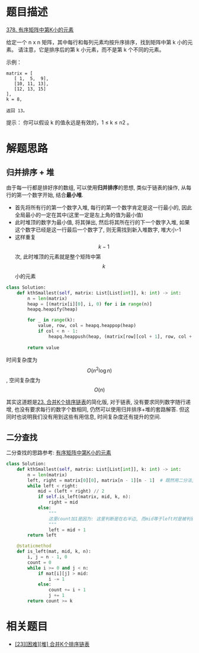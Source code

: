 # 题目描述

[378. 有序矩阵中第K小的元素](https://leetcode-cn.com/problems/kth-smallest-element-in-a-sorted-matrix/)

给定一个 n x n 矩阵，其中每行和每列元素均按升序排序，找到矩阵中第 k 小的元素。
请注意，它是排序后的第 k 小元素，而不是第 k 个不同的元素。

示例：
```
matrix = [
   [ 1,  5,  9],
   [10, 11, 13],
   [12, 13, 15]
],
k = 8,

返回 13。
```

提示：
你可以假设 k 的值永远是有效的，1 ≤ k ≤ n2 。

# 解题思路

## 归并排序 + 堆

由于每一行都是排好序的数组, 可以使用**归并排序**的思想, 类似于链表的操作, 从每行的第一个数字开始, 结合**最小堆**.

- 首先将所有行的第一个数字入堆, 每行的第一个数字肯定是这一行最小的, 因此全局最小的一定在其中(这里一定是左上角的值为最小值)
- 此时堆顶的数字为最小值, 将其弹出, 然后将其所在行的下一个数字入堆, 如果这个数字已经是这一行最后一个数字了, 则无需找到新入堆数字, 堆大小-1
- 这样重复$$k-1$$次, 此时堆顶的元素就是整个矩阵中第$$k$$小的元素

```python
class Solution:
    def kthSmallest(self, matrix: List[List[int]], k: int) -> int:
        n = len(matrix)
        heap = [(matrix[i][0], i, 0) for i in range(n)]
        heapq.heapify(heap)

        for _ in range(k):
            value, row, col = heapq.heappop(heap)
            if col < n - 1:
                heapq.heappush(heap, (matrix[row][col + 1], row, col + 1))
        
        return value
```

时间复杂度为$$O(n^2\log{n})$$, 空间复杂度为$$O(n)$$

其实这道题是[23. 合并K个排序链表](https://leetcode-cn.com/problems/merge-k-sorted-lists/)的简化版, 对于链表, 没有要求同列数字随行递增, 也没有要求每行的数字个数相同, 仍然可以使用归并排序+堆的套路解答. 但这同时也说明我们没有用到这些有用信息, 时间复杂度还有提升的空间.

## 二分查找

二分查找的思路参考: [有序矩阵中第K小的元素](https://leetcode-cn.com/problems/kth-smallest-element-in-a-sorted-matrix/solution/you-xu-ju-zhen-zhong-di-kxiao-de-yuan-su-by-leetco/)

```python
class Solution:
    def kthSmallest(self, matrix: List[List[int]], k: int) -> int:
        n = len(matrix)
        left, right = matrix[0][0], matrix[n - 1][n - 1]  # 既然用二分法, 用`left`和`right`命名最合适
        while left < right:
            mid = (left + right) // 2
            if self.is_left(matrix, mid, k, n):
                right = mid
            else:
                """
                这里count加1是因为: 这里判断是在右半边, 而mid等于left时是被判别为左边的, 因此mid肯定不是最终的结果
                """
                left = mid + 1
        return left

    @staticmethod
    def is_left(mat, mid, k, n):
        i, j = n - 1, 0
        count = 0
        while i >= 0 and j < n:
            if mat[i][j] > mid:
                i -= 1
            else:
                count += i + 1
                j += 1
        return count >= k
```

# 相关题目

- [[23][困难][堆] 合并K个排序链表](/docs/problems/链表/23-合并K个排序链表.md)
